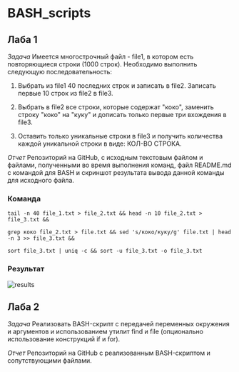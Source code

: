 # BASH_scripts
## Лаба 1

*Задача*
Имеется многострочный файл - file1, в котором есть повторяющиеся строки (1000 строк). Необходимо выполнить следующую последовательность:

1)	Выбрать из file1 40 последних строк и записать в file2. 
Записать первые 10 строк из file2 в file3.

2)	Выбрать в file2 все строки, которые содержат "коко", заменить строку "коко" на "куку" и дописать только первые три вхождения в file3.

3)	Оставить только уникальные строки в file3 и получить количества каждой уникальной строки в виде: КОЛ-ВО СТРОКА.

*Отчет*
Репозиторий на GitHub, с исходным текстовым файлом и файлами, полученными во время выполнения команд, файл README.md с командой для BASH и скриншот результата вывода данной команды для исходного файла.

### Команда
```
tail -n 40 file_1.txt > file_2.txt && head -n 10 file_2.txt > file_3.txt &&

grep коко file_2.txt > file.txt && sed 's/коко/куку/g' file.txt | head -n 3 >> file_3.txt && 

sort file_3.txt | uniq -c && sort -u file_3.txt -o file_3.txt
```
### Результат
![results](https://user-images.githubusercontent.com/91362737/158045707-7667ee21-dd66-4119-9359-d3917c177198.png)


## Лаба 2

*Задача*
Реализовать BASH-скрипт с передачей переменных окружения и аргументов и использованием утилит find и file (опционально использование конструкций if и for).

*Отчет*
Репозиторий на GitHub с реализованным BASH-скриптом и сопутствующими файлами.
